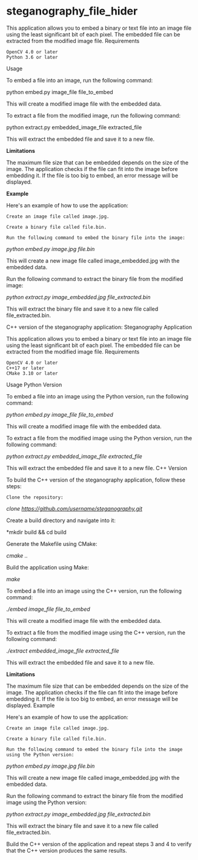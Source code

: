 # steganography_file_hider

This application allows you to embed a binary or text file into an image file using the least significant bit of each pixel. The embedded file can be extracted from the modified image file.
Requirements

    OpenCV 4.0 or later
    Python 3.6 or later

Usage

To embed a file into an image, run the following command:

python embed.py image_file file_to_embed

This will create a modified image file with the embedded data.

To extract a file from the modified image, run the following command:

python extract.py embedded_image_file extracted_file

This will extract the embedded file and save it to a new file.

**Limitations**

The maximum file size that can be embedded depends on the size of the image. The application checks if the file can fit into the image before embedding it. If the file is too big to embed, an error message will be displayed.


**Example**

Here's an example of how to use the application:

    Create an image file called image.jpg.

    Create a binary file called file.bin.

    Run the following command to embed the binary file into the image:

*python embed.py image.jpg file.bin*

This will create a new image file called image_embedded.jpg with the embedded data.

Run the following command to extract the binary file from the modified image:

*python extract.py image_embedded.jpg file_extracted.bin*

This will extract the binary file and save it to a new file called file_extracted.bin.


C++ version of the steganography application:
Steganography Application

This application allows you to embed a binary or text file into an image file using the least significant bit of each pixel. The embedded file can be extracted from the modified image file.
Requirements

    OpenCV 4.0 or later
    C++17 or later
    CMake 3.10 or later

Usage
Python Version

To embed a file into an image using the Python version, run the following command:

*python embed.py image_file file_to_embed*

This will create a modified image file with the embedded data.

To extract a file from the modified image using the Python version, run the following command:

*python extract.py embedded_image_file extracted_file*

This will extract the embedded file and save it to a new file.
C++ Version

To build the C++ version of the steganography application, follow these steps:

    Clone the repository:

*clone https://github.com/username/steganography.git*

Create a build directory and navigate into it:

*mkdir build && cd build

Generate the Makefile using CMake:

*cmake ..*

Build the application using Make:

*make*

To embed a file into an image using the C++ version, run the following command:

*./embed image_file file_to_embed*

This will create a modified image file with the embedded data.

To extract a file from the modified image using the C++ version, run the following command:

*./extract embedded_image_file extracted_file*

This will extract the embedded file and save it to a new file.

**Limitations**

The maximum file size that can be embedded depends on the size of the image. The application checks if the file can fit into the image before embedding it. If the file is too big to embed, an error message will be displayed.
Example

Here's an example of how to use the application:

    Create an image file called image.jpg.

    Create a binary file called file.bin.

    Run the following command to embed the binary file into the image using the Python version:

*python embed.py image.jpg file.bin*

This will create a new image file called image_embedded.jpg with the embedded data.

Run the following command to extract the binary file from the modified image using the Python version:

*python extract.py image_embedded.jpg file_extracted.bin*

This will extract the binary file and save it to a new file called file_extracted.bin.

Build the C++ version of the application and repeat steps 3 and 4 to verify that the C++ version produces the same results.
